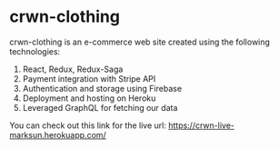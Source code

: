 # crwn-clothing

crwn-clothing is an e-commerce web site created using the following technologies:

1. React, Redux, Redux-Saga
2. Payment integration with Stripe API
3. Authentication and storage using Firebase
4. Deployment and hosting on Heroku
5. Leveraged GraphQL for fetching our data

You can check out this link for the live url: https://crwn-live-marksun.herokuapp.com/
